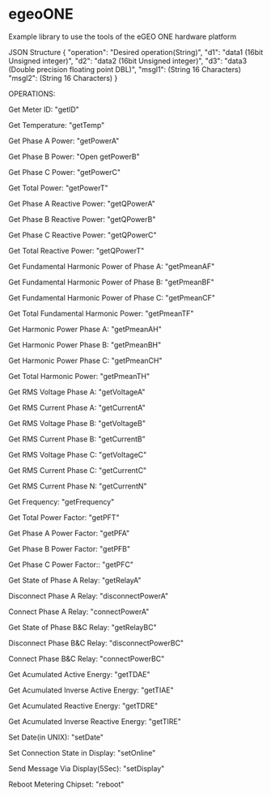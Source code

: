 # egeoONE
Example library to use the tools of the eGEO ONE hardware platform

JSON Structure
{
  "operation": "Desired operation(String)",
  "d1": "data1 (16bit Unsigned integer)",
  "d2": "data2 (16bit Unsigned integer)",
  "d3": "data3 (Double precision floating point DBL)",
  "msgl1": (String 16 Characters)
  "msgl2": (String 16 Characters) 
}


OPERATIONS:

Get Meter ID: "getID"

Get Temperature: "getTemp"
     
Get Phase A Power: "getPowerA"

Get Phase B Power: "Open getPowerB"

Get Phase C Power:  "getPowerC"

Get Total Power: "getPowerT"

Get Phase A Reactive Power: "getQPowerA"

Get Phase B Reactive Power: "getQPowerB"

Get Phase C Reactive Power: "getQPowerC"

Get Total Reactive Power: "getQPowerT"

Get Fundamental Harmonic Power of Phase A: "getPmeanAF"

Get Fundamental Harmonic Power of Phase B: "getPmeanBF"

Get Fundamental Harmonic Power of Phase C: "getPmeanCF"
      
Get Total Fundamental Harmonic Power: "getPmeanTF"

Get Harmonic Power Phase A: "getPmeanAH"

Get Harmonic Power Phase B: "getPmeanBH"

Get Harmonic Power Phase C: "getPmeanCH"

Get Total Harmonic Power: "getPmeanTH"

Get RMS Voltage Phase A: "getVoltageA"

Get RMS Current Phase A: "getCurrentA"

Get RMS Voltage Phase B: "getVoltageB"

Get RMS Current Phase B: "getCurrentB"

Get RMS Voltage Phase C: "getVoltageC"

Get RMS Current Phase C: "getCurrentC"
     
Get RMS Current Phase N: "getCurrentN"

Get Frequency: "getFrequency"

Get Total Power Factor: "getPFT"

Get Phase A Power Factor: "getPFA"

Get Phase B Power Factor: "getPFB"

Get Phase C Power Factor:: "getPFC"

Get State of Phase A Relay: "getRelayA"

Disconnect Phase A Relay: "disconnectPowerA"

Connect Phase A Relay: "connectPowerA"

Get State of Phase B&C Relay: "getRelayBC"

Disconnect Phase B&C Relay: "disconnectPowerBC"

Connect Phase B&C Relay: "connectPowerBC"

Get Acumulated Active Energy: "getTDAE"

Get Acumulated Inverse Active Energy: "getTIAE"
      
Get Acumulated Reactive Energy: "getTDRE"
        
Get Acumulated Inverse Reactive Energy: "getTIRE"

Set Date(in UNIX): "setDate"
      
Set Connection State in Display: "setOnline"

Send Message Via Display(5Sec): "setDisplay"
      
Reboot Metering Chipset: "reboot"
